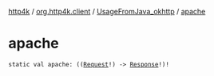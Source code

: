 [http4k](../../index.md) / [org.http4k.client](../index.md) / [UsageFromJava_okhttp](index.md) / [apache](./apache.md)

# apache

`static val apache: ((`[`Request`](../../org.http4k.core/-request/index.md)`!) -> `[`Response`](../../org.http4k.core/-response/index.md)`!)!`